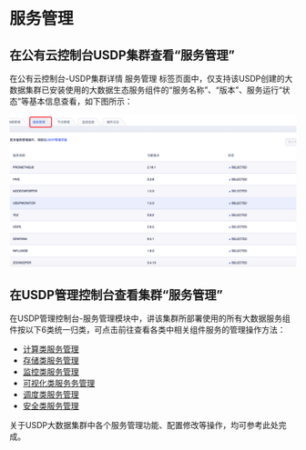 # 服务管理

## 在公有云控制台USDP集群查看“服务管理”

在公有云控制台-USDP集群详情 <kbd>服务管理</kbd> 标签页面中，仅支持该USDP创建的大数据集群已安装使用的大数据生态服务组件的“服务名称”、“版本”、服务运行“状态”等基本信息查看，如下图所示：

![公有云控制台_服务管理](../../images/operate/service/公有云控制台_服务管理.png)

## 在USDP管理控制台查看集群“服务管理”

在USDP管理控制台-服务管理模块中，讲该集群所部署使用的所有大数据服务组件按以下6类统一归类，可点击前往查看各类中相关组件服务的管理操作方法：

- [计算类服务管理](/USDP/operate/service/compute_kind)
- [存储类服务管理](/USDP/operate/service/storage_kind)
- [监控类服务管理](/USDP/operate/service/monitor_kind)
- [可视化类服务务管理](/USDP/operate/service/visual_kind)
- [调度类服务管理](/USDP/operate/service/scheduler_kind)
- [安全类服务管理](/USDP/operate/service/safe_kind)

关于USDP大数据集群中各个服务管理功能、配置修改等操作，均可参考此处完成。

